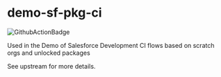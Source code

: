# demo-sf-pkg-ci

![GithubActionBadge](https://github.com/wcxaaa/demo-sf-pkg-ci/actions/workflows/main.yaml/badge.svg)

Used in the Demo of Salesforce Development CI flows based on scratch orgs and unlocked packages

See upstream for more details.
